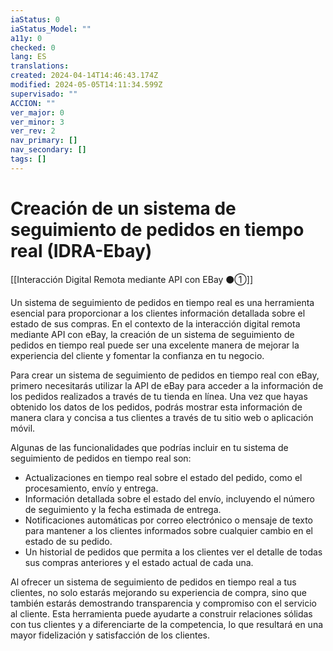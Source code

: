 ```yaml
---
iaStatus: 0
iaStatus_Model: ""
a11y: 0
checked: 0
lang: ES
translations: 
created: 2024-04-14T14:46:43.174Z
modified: 2024-05-05T14:11:34.599Z
supervisado: ""
ACCION: ""
ver_major: 0
ver_minor: 3
ver_rev: 2
nav_primary: []
nav_secondary: []
tags: []
---
```

# Creación de un sistema de seguimiento de pedidos en tiempo real (IDRA-Ebay)

[[Interacción Digital Remota mediante API con EBay ⚫①]]

Un sistema de seguimiento de pedidos en tiempo real es una herramienta esencial para proporcionar a los clientes información detallada sobre el estado de sus compras. En el contexto de la interacción digital remota mediante API con eBay, la creación de un sistema de seguimiento de pedidos en tiempo real puede ser una excelente manera de mejorar la experiencia del cliente y fomentar la confianza en tu negocio.

Para crear un sistema de seguimiento de pedidos en tiempo real con eBay, primero necesitarás utilizar la API de eBay para acceder a la información de los pedidos realizados a través de tu tienda en línea. Una vez que hayas obtenido los datos de los pedidos, podrás mostrar esta información de manera clara y concisa a tus clientes a través de tu sitio web o aplicación móvil.

Algunas de las funcionalidades que podrías incluir en tu sistema de seguimiento de pedidos en tiempo real son:

- Actualizaciones en tiempo real sobre el estado del pedido, como el procesamiento, envío y entrega.
- Información detallada sobre el estado del envío, incluyendo el número de seguimiento y la fecha estimada de entrega.
- Notificaciones automáticas por correo electrónico o mensaje de texto para mantener a los clientes informados sobre cualquier cambio en el estado de su pedido.
- Un historial de pedidos que permita a los clientes ver el detalle de todas sus compras anteriores y el estado actual de cada una.

Al ofrecer un sistema de seguimiento de pedidos en tiempo real a tus clientes, no solo estarás mejorando su experiencia de compra, sino que también estarás demostrando transparencia y compromiso con el servicio al cliente. Esta herramienta puede ayudarte a construir relaciones sólidas con tus clientes y a diferenciarte de la competencia, lo que resultará en una mayor fidelización y satisfacción de los clientes.

